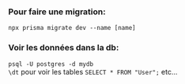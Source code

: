 ### Pour faire une migration:

```npx prisma migrate dev --name [name]```

### Voir les données dans la db:

```psql -U postgres -d mydb```  
```\dt``` pour voir les tables 
```SELECT * FROM "User";``` etc...


